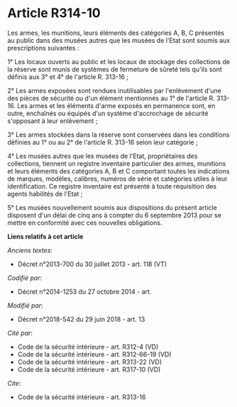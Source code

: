 # Article R314-10

Les armes, les munitions, leurs éléments des catégories A, B, C présentés au public dans des musées autres que les musées de
l'Etat sont soumis aux prescriptions suivantes :

1° Les locaux ouverts au public et les locaux de stockage des collections de la réserve sont munis de systèmes de fermeture
de sûreté tels qu'ils sont définis aux 3° et 4° de l'article R. 313-16 ;

2° Les armes exposées sont rendues inutilisables par l'enlèvement d'une des pièces de sécurité ou d'un élément mentionnés au
1° de l'article R. 313-16. Les armes et les éléments d'arme exposés en permanence sont, en outre, enchaînés ou équipés d'un
système d'accrochage de sécurité s'opposant à leur enlèvement ;

3° Les armes stockées dans la réserve sont conservées dans les conditions définies au 1° ou au 2° de l'article R. 313-16
selon leur catégorie ;

4° Les musées autres que les musées de l'Etat, propriétaires des collections, tiennent un registre inventaire particulier des
armes, munitions et leurs éléments des catégories A, B et C comportant toutes les indications de marques, modèles, calibres,
numéros de série et catégories utiles à leur identification. Ce registre inventaire est présenté à toute réquisition des
agents habilités de l'Etat ;

5° Les musées nouvellement soumis aux dispositions du présent article disposent d'un délai de cinq ans à compter du 6
septembre 2013 pour se mettre en conformité avec ces nouvelles obligations.

**Liens relatifs à cet article**

_Anciens textes_:

  - Décret n°2013-700 du 30 juillet 2013 - art. 118 (VT)

_Codifié par_:

  - Décret n°2014-1253 du 27 octobre 2014 - art.

_Modifié par_:

  - Décret n°2018-542 du 29 juin 2018 - art. 13

_Cité par_:

  - Code de la sécurité intérieure - art. R312-4 (VD)
  - Code de la sécurité intérieure - art. R312-66-19 (VD)
  - Code de la sécurité intérieure - art. R313-22 (VD)
  - Code de la sécurité intérieure - art. R317-10 (VD)

_Cite_:

  - Code de la sécurité intérieure - art. R313-16
